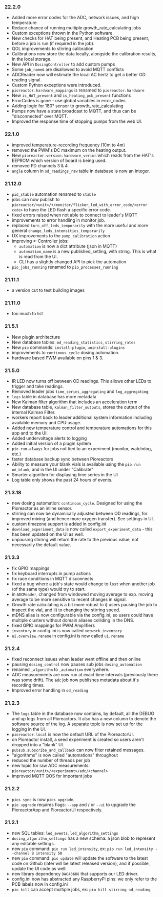### 22.2.0
 - Added more error codes for the ADC, network issues, and high temperature
 - Reduce chance of running multiple growth_rate_calculating jobs
 - Custom exceptions thrown in the Python software.
 - New checks for HAT being present, and Heating PCB being present, before a job is run (if required in the job).
 - QOL improvements to stirring calibration
 - Calibrations now store the data locally, alongside the calibration results, in the local storage.
 - New API in `DosingController` to add custom pumps
 - Some `job_name`s are disallowed to avoid MQTT conflicts
 - ADCReader now will estimate the local AC hertz to get a better OD reading signal.
 - Custom Python exceptions were introduced.
 - `pioreactor.hardware_mappings` is renamed to `pioreactor.hardware`
 - New `is_HAT_present` and `is_heating_pcb_present` functions
 - ErrorCodes is gone - use global variables in error_codes
 - Adding logic for 180° sensor to growth_rate_calculating
 - Pumps now have a state broadcast to MQTT, and thus can be "disconnected" over MQTT.
 - Improved the response time of stopping pumps from the web UI.


### 22.1.0
 - improved temperature-recording frequency (10m to 4m)
 - removed the PWM's DC maximum on the heating output.
 - New `pioreactor.version.hardware_verion` which reads from the HAT's EEPROM which version
   of board is being used.
 - removed PD channels 3 & 4.
 - `angle` column in `od_readings_raw` table in database is now an integer.



### 21.12.0
 - `pid_stable` automation renamed to `stable`
 - jobs can now publish to `pioreactor/<unit>/+/monitor/flicker_led_with_error_code/<error code>`
    to have the LED flash a specific error code.
 - fixed errors raised when not able to connect to leader's MQTT
 - improvements to error handling in monitor job.
 - replaced `turn_off_leds_temporarily` with the more useful and more general `change_leds_intensities_temporarily`
 - UX improvements to the `pump_calibration` action
 - improving \*-Controller jobs:
    - `automation` is now a dict attribute (json in MQTT)
    - `automation_name` is a new published_setting, with string. This is what is read from the UI.
    - CLI has a slightly changed API to pick the automation
  - `pio_jobs_running` renamed to `pio_processes_running`

### 21.11.1
 - a version cut to test building images

### 21.11.0
 - too much to list

### 21.5.1

 - New plugin architecture
 - New database tables: `od_reading_statistics`, `stirring_rates`
 - New `pio` commands: `install-plugin`, `uninstall-plugins`
 - improvements to `continous_cycle` dosing automation.
 - hardware based PWM available on pins 1 & 3.

### 21.5.0

 - IR LED now turns off between OD readings. This allows other LEDs to trigger and take readings.
 - Removed leader jobs `time_series_aggregating` and `log_aggregating`
 - `logs` table in database has more metadata
 - New Kalman filter algorithm that includes an acceleration term
 - New database table, `kalman_filter_outputs`, stores the output of the internal Kalman Filter.
 - workers report back to leader additional system information including available memory and CPU usage.
 - Added new temperature control and temperature automations for this app and to the UI.
 - Added undervoltage alerts to logging
 - Added initial version of a plugin system
 - `pio run-always` for jobs not tied to an experiment (monitor, watchdog, etc.)
 - faster database backup sync between Pioreactors
 - Ability to measure your blank vials is available using the `pio run od_blank`, and in the UI under "Calibrate"
 - Smarter algorithm for displaying time series in the UI
 - Log table only shows the past 24 hours of events.


### 21.3.18

 - new dosing automation: `continous_cycle`. Designed for using the Pioreactor as an inline sensor.
 - stirring can now be dynamically adjusted between OD readings, for improved mixing (and hence more oxygen transfer). See settings in UI.
 - custom timezone support is added in config.ini
 - `download_experiment_data` is now called `export_experiment_data` - this has been updated on the UI as well.
 - unpausing stirring will return the rate to the previous value, not necessarily the default value.

### 21.3.3
 - fix GPIO mappings
 - fix keyboard interrupts in pump actions
 - fix race conditions in MQTT disconnects
 - fixed a bug where a job's state would change to `lost` when another job (of the same type) would try to start.
 - in `ADCReader`, changed from windowed moving average to exp. moving average to be more sensitive to recent changes in signal.
 - Growth rate calculating is a bit more robust to i) users pausing the job to inspect the vial, and ii) to changing the stirring speed.
 - mDNS alias is now configurable via the config.ini, so users could have multiple clusters without domain aliases colliding in the DNS.
 - fixed GPIO mappings for PWM Amplifiers
 - `inventory` in config.ini is now called `network.inventory`
 - `ui.overview.rename` in config.ini is now called `ui.rename`

### 21.2.4
 - fixed reconnect issues when leader went offline and then online
 - pausing `dosing_control` now pauses sub jobs `dosing_automation`
 - renamed `_algorithm` to `_automation` everywhere.
 - ADC measurements are now run at exact time intervals (previously there was some drift). The `adc` job now publishes metadata about it's recording times.
 - Improved error handling in `od_reading`


### 21.2.3

 - The `logs` table in the database now contains, by default, all the DEBUG and up logs
 from all Pioreactors. It also has a new column to denote the software source of the log. A separate topic is now set up for the logging in the UI.
 - `pioreactor.local` is now the default URL of the PioreactorUI.
 - on Pioreactor install, a seed experiment is created so users aren't dropped into a "blank" UI.
 - `pubsub.subscribe_and_callback` can now filter retained messages.
 - "algorithms" is now called "automations" throughout
 - reduced the number of threads per job
 - new topic for raw ADC measurements: `pioreactor/<unit>/<experiment>/adc/<channel>`
 - improved MQTT QOS for important jobs


### 21.2.2

 - `pios sync` is now `pios upgrade`.
 - `pio upgrade` requires flags: `--app` and / or `--ui` to upgrade the PioreactorApp and PioreactorUI respectively.


### 21.2.1

 - new SQL tables: `led_events`, `led_algorithm_settings`
 - `dosing_algorithm_settings` has a new schema: a json blob to represent any editable settings.
 - new `pio` command: `pio run led_intensity`, ex: `pio run led_intensity --channel B intensity 50`
 - new `pio` command: `pio update` will update the software to the latest code on Github (later will be latest released version), and if possible, update the UI code as well.
 - new library dependency `DAC43608` that supports our LED driver.
 - config.ini now has abstracted any RaspberryPi pins: we only refer to the PCB labels now in config.ini
 - `pio kill` can accept multiple jobs, ex: `pio kill stirring od_reading`
